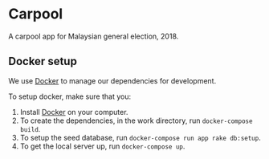 # Carpool

A carpool app for Malaysian general election, 2018.

## Docker setup

We use [Docker](https://www.docker.com/community-edition) to manage our dependencies for development.

To setup docker, make sure that you:

1.  Install [Docker](https://www.docker.com/community-edition#/download) on your computer.
2.  To create the dependencies, in the work directory, run `docker-compose build`.
3.  To setup the seed database, run `docker-compose run app rake db:setup`.
4.  To get the local server up, run `docker-compose up`.
